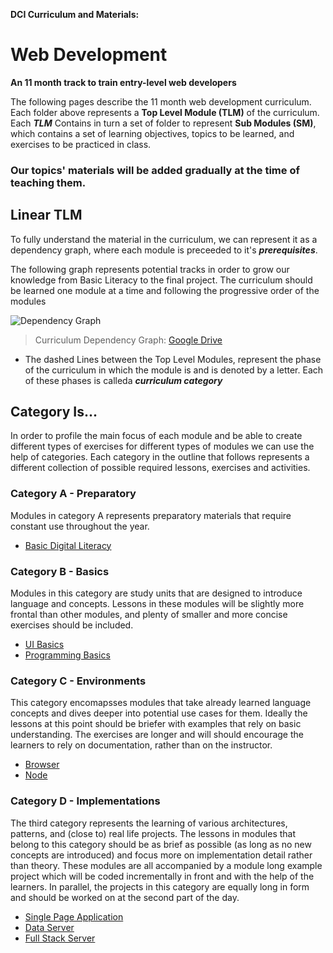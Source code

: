 **DCI Curriculum and Materials:**

# Web Development

**An 11 month track to train entry-level web developers**

The following pages describe the 11 month web development curriculum. Each folder above represents a **Top Level Module (TLM)** of the curriculum. Each **_TLM_** Contains in turn a set of folder to represent **Sub Modules (SM)**, which contains a set of learning objectives, topics to be learned, and exercises to be practiced in class.

### Our topics' materials will be added gradually at the time of teaching them.

## Linear TLM

To fully understand the material in the curriculum, we can represent it as a dependency graph, where each module is preceeded to it's **_prerequisites_**.

The following graph represents potential tracks in order to grow our knowledge from Basic Literacy to the final project. The curriculum should be learned one module at a time and following the progressive order of the modules

![Dependency Graph](https://drive.google.com/uc?export=view&id=1aaYLlI-YdlCG0FC_H4C57pbFh2Kkbkzw)

> Curriculum Dependency Graph: [Google Drive](https://drive.google.com/file/d/1aaYLlI-YdlCG0FC_H4C57pbFh2Kkbkzw/view)

- The dashed Lines between the Top Level Modules, represent the phase of the curriculum in which the module is and is denoted by a letter. Each of these phases is calleda **_curriculum category_**

## Category Is...

In order to profile the main focus of each module and be able to create different types of exercises for different types of modules we can use the help of categories. Each category in the outline that follows represents a different collection of possible required lessons, exercises and activities.

### Category A - Preparatory

Modules in category A represents preparatory materials that require constant use throughout the year.

- [Basic Digital Literacy](./A_Basic-Digital-Literacy)

### Category B - Basics

Modules in this category are study units that are designed to introduce language and concepts. Lessons in these modules will be slightly more frontal than other modules, and plenty of smaller and more concise exercises should be included.

- [UI Basics](./B_UI-Basics)
- [Programming Basics](./B_Programming-Basics)

### Category C - Environments

This category encomapsses modules that take already learned language concepts and dives deeper into potential use cases for them. Ideally the lessons at this point should be briefer with examples that rely on basic understanding. The exercises are longer and will should encourage the learners to rely on documentation, rather than on the instructor.

- [Browser](./C_Browser)
- [Node](./C_Node)

### Category D - Implementations

The third category represents the learning of various architectures, patterns, and (close to) real life projects. The lessons in modules that belong to this category should be as brief as possible (as long as no new concepts are introduced) and focus more on implementation detail rather than theory. These modules are all accompanied by a module long example project which will be coded incrementally in front and with the help of the learners. In parallel, the projects in this category are equally long in form and should be worked on at the second part of the day.

- [Single Page Application](./D_Single-Page-Application)
- [Data Server](./D_Data-Server)
- [Full Stack Server](./D_Full-Stack-Server)
